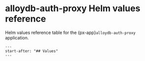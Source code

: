 ```{px-app-values} alloydb-auth-proxy
```

# alloydb-auth-proxy Helm values reference

Helm values reference table for the {px-app}`alloydb-auth-proxy` application.

```{include} ../../../applications/alloydb-auth-proxy/README.md
---
start-after: "## Values"
---
```